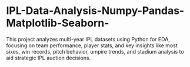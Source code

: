 # IPL-Data-Analysis-Numpy-Pandas-Matplotlib-Seaborn-
This project analyzes multi-year IPL datasets using Python for EDA, focusing on team performance, player stats, and key insights like most sixes, win records, pitch behavior, umpire trends, and stadium analysis to aid strategic IPL auction decisions.
